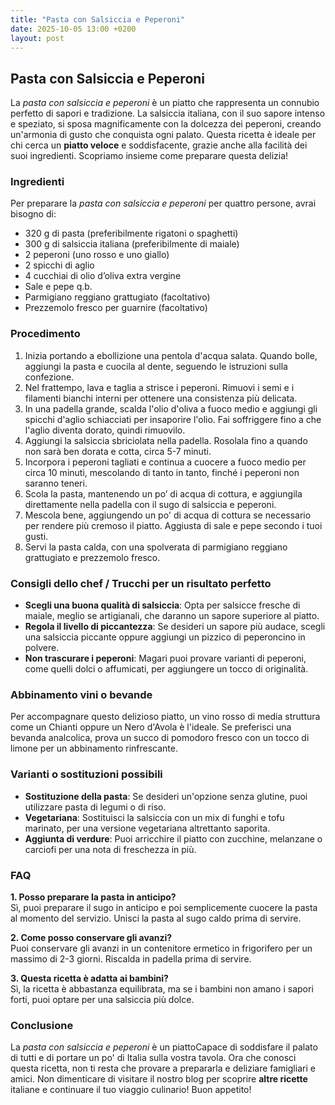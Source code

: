```yaml
---
title: "Pasta con Salsiccia e Peperoni"
date: 2025-10-05 13:00 +0200
layout: post
---
```


## Pasta con Salsiccia e Peperoni

La *pasta con salsiccia e peperoni* è un piatto che rappresenta un connubio perfetto di sapori e tradizione. La salsiccia italiana, con il suo sapore intenso e speziato, si sposa magnificamente con la dolcezza dei peperoni, creando un'armonia di gusto che conquista ogni palato. Questa ricetta è ideale per chi cerca un **piatto veloce** e soddisfacente, grazie anche alla facilità dei suoi ingredienti. Scopriamo insieme come preparare questa delizia!

### Ingredienti

Per preparare la *pasta con salsiccia e peperoni* per quattro persone, avrai bisogno di:

- 320 g di pasta (preferibilmente rigatoni o spaghetti)
- 300 g di salsiccia italiana (preferibilmente di maiale)
- 2 peperoni (uno rosso e uno giallo)
- 2 spicchi di aglio
- 4 cucchiai di olio d’oliva extra vergine
- Sale e pepe q.b.
- Parmigiano reggiano grattugiato (facoltativo)
- Prezzemolo fresco per guarnire (facoltativo)

### Procedimento

1. Inizia portando a ebollizione una pentola d'acqua salata. Quando bolle, aggiungi la pasta e cuocila al dente, seguendo le istruzioni sulla confezione.
2. Nel frattempo, lava e taglia a strisce i peperoni. Rimuovi i semi e i filamenti bianchi interni per ottenere una consistenza più delicata.
3. In una padella grande, scalda l'olio d'oliva a fuoco medio e aggiungi gli spicchi d'aglio schiacciati per insaporire l'olio. Fai soffriggere fino a che l'aglio diventa dorato, quindi rimuovilo.
4. Aggiungi la salsiccia sbriciolata nella padella. Rosolala fino a quando non sarà ben dorata e cotta, circa 5-7 minuti.
5. Incorpora i peperoni tagliati e continua a cuocere a fuoco medio per circa 10 minuti, mescolando di tanto in tanto, finché i peperoni non saranno teneri.
6. Scola la pasta, mantenendo un po’ di acqua di cottura, e aggiungila direttamente nella padella con il sugo di salsiccia e peperoni.
7. Mescola bene, aggiungendo un po' di acqua di cottura se necessario per rendere più cremoso il piatto. Aggiusta di sale e pepe secondo i tuoi gusti.
8. Servi la pasta calda, con una spolverata di parmigiano reggiano grattugiato e prezzemolo fresco.

### Consigli dello chef / Trucchi per un risultato perfetto

- **Scegli una buona qualità di salsiccia**: Opta per salsicce fresche di maiale, meglio se artigianali, che daranno un sapore superiore al piatto.
- **Regola il livello di piccantezza**: Se desideri un sapore più audace, scegli una salsiccia piccante oppure aggiungi un pizzico di peperoncino in polvere.
- **Non trascurare i peperoni**: Magari puoi provare varianti di peperoni, come quelli dolci o affumicati, per aggiungere un tocco di originalità.

### Abbinamento vini o bevande

Per accompagnare questo delizioso piatto, un vino rosso di media struttura come un Chianti oppure un Nero d'Avola è l'ideale. Se preferisci una bevanda analcolica, prova un succo di pomodoro fresco con un tocco di limone per un abbinamento rinfrescante.

### Varianti o sostituzioni possibili

- **Sostituzione della pasta**: Se desideri un'opzione senza glutine, puoi utilizzare pasta di legumi o di riso.
- **Vegetariana**: Sostituisci la salsiccia con un mix di funghi e tofu marinato, per una versione vegetariana altrettanto saporita.
- **Aggiunta di verdure**: Puoi arricchire il piatto con zucchine, melanzane o carciofi per una nota di freschezza in più.

### FAQ

**1. Posso preparare la pasta in anticipo?**  
Sì, puoi preparare il sugo in anticipo e poi semplicemente cuocere la pasta al momento del servizio. Unisci la pasta al sugo caldo prima di servire.

**2. Come posso conservare gli avanzi?**  
Puoi conservare gli avanzi in un contenitore ermetico in frigorifero per un massimo di 2-3 giorni. Riscalda in padella prima di servire.

**3. Questa ricetta è adatta ai bambini?**  
Sì, la ricetta è abbastanza equilibrata, ma se i bambini non amano i sapori forti, puoi optare per una salsiccia più dolce.

### Conclusione

La *pasta con salsiccia e peperoni* è un piattoCapace di soddisfare il palato di tutti e di portare un po' di Italia sulla vostra tavola. Ora che conosci questa ricetta, non ti resta che provare a prepararla e deliziare famigliari e amici. Non dimenticare di visitare il nostro blog per scoprire **altre ricette** italiane e continuare il tuo viaggio culinario! Buon appetito!